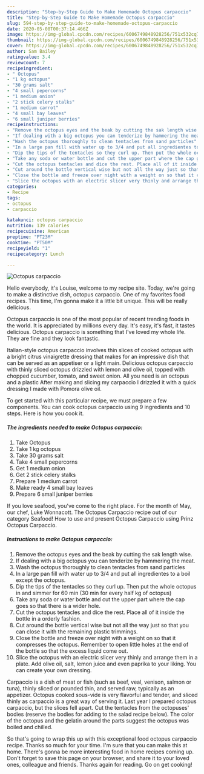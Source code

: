 ```yaml
---
description: "Step-by-Step Guide to Make Homemade Octopus carpaccio"
title: "Step-by-Step Guide to Make Homemade Octopus carpaccio"
slug: 594-step-by-step-guide-to-make-homemade-octopus-carpaccio
date: 2020-05-08T00:37:14.466Z
image: https://img-global.cpcdn.com/recipes/6006749848928256/751x532cq70/octopus-carpaccio-recipe-main-photo.jpg
thumbnail: https://img-global.cpcdn.com/recipes/6006749848928256/751x532cq70/octopus-carpaccio-recipe-main-photo.jpg
cover: https://img-global.cpcdn.com/recipes/6006749848928256/751x532cq70/octopus-carpaccio-recipe-main-photo.jpg
author: Sam Bailey
ratingvalue: 3.4
reviewcount: 7
recipeingredient:
- " Octopus"
- "1 kg octopus"
- "30 grams salt"
- "4 small pepercorns"
- "1 medium onion"
- "2 stick celery stalks"
- "1 medium carrot"
- "4 small bay leaves"
- "6 small juniper berries"
recipeinstructions:
- "Remove the octopus eyes and the beak by cutting the sak length wise."
- "If dealing with a big octopus you can tenderize by hammering the meat."
- "Wash the octopus thoroughly to clean tentacles from sand particles"
- "In a large pan fill with water up to 3/4 and put all ingredientes to a boil except the octopus."
- "Dip the tips of the tentacles so they curl up. Then put the whole octopus in and simmer for 60 min (30 min for every half kg of octopus)"
- "Take any soda or water bottle and cut the upper part where the cap goes so that there is a wider hole."
- "Cut the octopus tentacles and dice the rest. Place all of it inside the bottle in a orderly fashion."
- "Cut around the bottle vertical wise but not all the way just so that you can close it with the remaining plastic trimmings."
- "Close the bottle and freeze over night with a weight on so that it compresses the octopus. Remember to open little holes at the end of the bottle so that the excess liquid come out."
- "Slice the octopus with an electric slicer very thinly and arrange them in a plate. Add olive oil, salt, lemon juice and even paprika to your liking. You can create your own dressing."
categories:
- Recipe
tags:
- octopus
- carpaccio

katakunci: octopus carpaccio 
nutrition: 139 calories
recipecuisine: American
preptime: "PT23M"
cooktime: "PT50M"
recipeyield: "1"
recipecategory: Lunch

---
```



![Octopus carpaccio](https://img-global.cpcdn.com/recipes/6006749848928256/751x532cq70/octopus-carpaccio-recipe-main-photo.jpg)

Hello everybody, it's Louise, welcome to my recipe site. Today, we're going to make a distinctive dish, octopus carpaccio. One of my favorites food recipes. This time, I'm gonna make it a little bit unique. This will be really delicious.

Octopus carpaccio is one of the most popular of recent trending foods in the world. It is appreciated by millions every day. It's easy, it's fast, it tastes delicious. Octopus carpaccio is something that I've loved my whole life. They are fine and they look fantastic.

Italian-style octopus carpaccio involves thin slices of cooked octopus with a bright citrus vinaigrette dressing that makes for an impressive dish that can be served as an appetiser or a light main. Delicious octopus carpaccio with thinly sliced octopus drizzled with lemon and olive oil, topped with chopped cucumber, tomato, and sweet onion. All you need is an octopus and a plastic After making and slicing my carpaccio I drizzled it with a quick dressing I made with Pomora olive oil.


To get started with this particular recipe, we must prepare a few components. You can cook octopus carpaccio using 9 ingredients and 10 steps. Here is how you cook it.

<!--inarticleads1-->

##### The ingredients needed to make Octopus carpaccio:

1. Take  Octopus
1. Take 1 kg octopus
1. Take 30 grams salt
1. Take 4 small pepercorns
1. Get 1 medium onion
1. Get 2 stick celery stalks
1. Prepare 1 medium carrot
1. Make ready 4 small bay leaves
1. Prepare 6 small juniper berries


If you love seafood, you&#39;ve come to the right place. For the month of May, our chef, Luke Wonnacott. The Octopus Carpaccio recipe out of our category Seafood! How to use and present Octopus Carpaccio using Prinz Octopus Carpaccio. 

<!--inarticleads2-->

##### Instructions to make Octopus carpaccio:

1. Remove the octopus eyes and the beak by cutting the sak length wise.
1. If dealing with a big octopus you can tenderize by hammering the meat.
1. Wash the octopus thoroughly to clean tentacles from sand particles
1. In a large pan fill with water up to 3/4 and put all ingredientes to a boil except the octopus.
1. Dip the tips of the tentacles so they curl up. Then put the whole octopus in and simmer for 60 min (30 min for every half kg of octopus)
1. Take any soda or water bottle and cut the upper part where the cap goes so that there is a wider hole.
1. Cut the octopus tentacles and dice the rest. Place all of it inside the bottle in a orderly fashion.
1. Cut around the bottle vertical wise but not all the way just so that you can close it with the remaining plastic trimmings.
1. Close the bottle and freeze over night with a weight on so that it compresses the octopus. Remember to open little holes at the end of the bottle so that the excess liquid come out.
1. Slice the octopus with an electric slicer very thinly and arrange them in a plate. Add olive oil, salt, lemon juice and even paprika to your liking. You can create your own dressing.


Carpaccio is a dish of meat or fish (such as beef, veal, venison, salmon or tuna), thinly sliced or pounded thin, and served raw, typically as an appetizer. Octopus cooked sous-vide is very flavorful and tender, and sliced thinly as carpaccio is a great way of serving it. Last year I prepared octopus carpaccio, but the slices fell apart. Cut the tentacles from the octopuses&#39; bodies (reserve the bodies for adding to the salad recipe below). The color of the octopus and the gelatin around the parts suggest the octopus was boiled and chilled. 

So that's going to wrap this up with this exceptional food octopus carpaccio recipe. Thanks so much for your time. I'm sure that you can make this at home. There's gonna be more interesting food in home recipes coming up. Don't forget to save this page on your browser, and share it to your loved ones, colleague and friends. Thanks again for reading. Go on get cooking!
